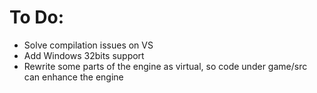 # To Do:
- Solve compilation issues on VS
- Add Windows 32bits support
- Rewrite some parts of the engine as virtual, so code under game/src can enhance the engine
